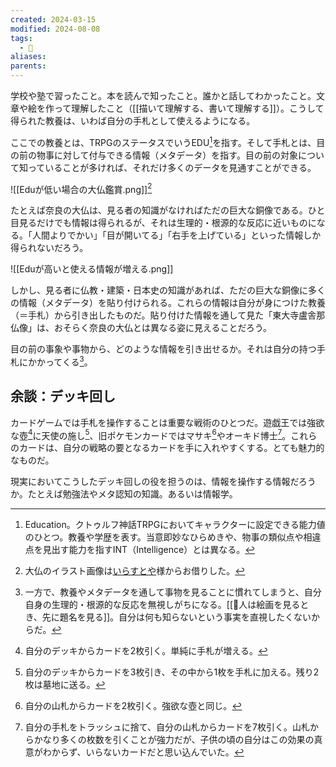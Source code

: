 ```yaml
---
created: 2024-03-15
modified: 2024-08-08
tags:
  - 💭
aliases: 
parents: 
---
```

学校や塾で習ったこと。本を読んで知ったこと。誰かと話してわかったこと。文章や絵を作って理解したこと（[[描いて理解する、書いて理解する]]）。こうして得られた教養は、いわば自分の手札として使えるようになる。

ここでの教養とは、TRPGのステータスでいうEDU[^EDUとは]を指す。そして手札とは、目の前の物事に対して付与できる情報（メタデータ）を指す。目の前の対象について知っていることが多ければ、それだけ多くのデータを見通すことができる。

[^EDUとは]: Education。クトゥルフ神話TRPGにおいてキャラクターに設定できる能力値のひとつ。教養や学歴を表す。当意即妙なひらめきや、物事の類似点や相違点を見出す能力を指すINT（Intelligence）とは異なる。

![[Eduが低い場合の大仏鑑賞.png]][^大仏の画像]

たとえば奈良の大仏は、見る者の知識がなければただの巨大な銅像である。ひと目見るだけでも情報は得られるが、それは生理的・根源的な反応に近いものになる。「人間よりでかい」「目が開いてる」「右手を上げている」といった情報しか得られないだろう。

![[Eduが高いと使える情報が増える.png]]

しかし、見る者に仏教・建築・日本史の知識があれば、ただの巨大な銅像に多くの情報（メタデータ）を貼り付けられる。これらの情報は自分が身につけた教養（＝手札）から引き出したものだ。貼り付けた情報を通して見た「東大寺盧舎那仏像」は、おそらく奈良の大仏とは異なる姿に見えることだろう。

目の前の事象や事物から、どのような情報を引き出せるか。それは自分の持つ手札にかかってくる[^教養の危険性]。

[^大仏の画像]: 大仏のイラスト画像は[いらすとや](https://www.irasutoya.com/2018/08/blog-post_911.html)様からお借りした。
[^教養の危険性]: 一方で、教養やメタデータを通して事物を見ることに慣れてしまうと、自分自身の生理的・根源的な反応を無視しがちになる。[[💭人は絵画を見るとき、先に題名を見る]]。自分は何も知らないという事実を直視したくないからだ。

## 余談：デッキ回し
カードゲームでは手札を操作することは重要な戦術のひとつだ。遊戯王では強欲な壺[^強欲な壺の効果]に天使の施し[^天使の施しの効果]、旧ポケモンカードではマサキ[^マサキの効果]やオーキド博士[^オーキド博士の効果]。これらのカードは、自分の戦略の要となるカードを手に入れやすくする。とても魅力的なものだ。

現実においてこうしたデッキ回しの役を担うのは、情報を操作する情報だろうか。たとえば勉強法やメタ認知の知識。あるいは情報学。

[^強欲な壺の効果]: 自分のデッキからカードを2枚引く。単純に手札が増える。

[^天使の施しの効果]: 自分のデッキからカードを3枚引き、その中から1枚を手札に加える。残り2枚は墓地に送る。

[^マサキの効果]: 自分の山札からカードを2枚引く。強欲な壺と同じ。

[^オーキド博士の効果]: 自分の手札をトラッシュに捨て、自分の山札からカードを7枚引く。山札からかなり多くの枚数を引くことが強力だが、子供の頃の自分はこの効果の真意がわからず、いらないカードだと思い込んでいた。